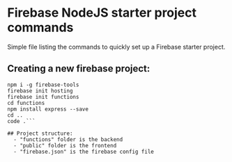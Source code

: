 # Firebase NodeJS starter project commands 

Simple file listing the commands to quickly set up a Firebase starter project. 

## Creating a new firebase project:
```mkdir project-name
npm i -g firebase-tools
firebase init hosting
firebase init functions
cd functions
npm install express --save
cd ..
code .```

## Project structure:
  - "functions" folder is the backend
  - "public" folder is the frontend
  - "firebase.json" is the firebase config file

